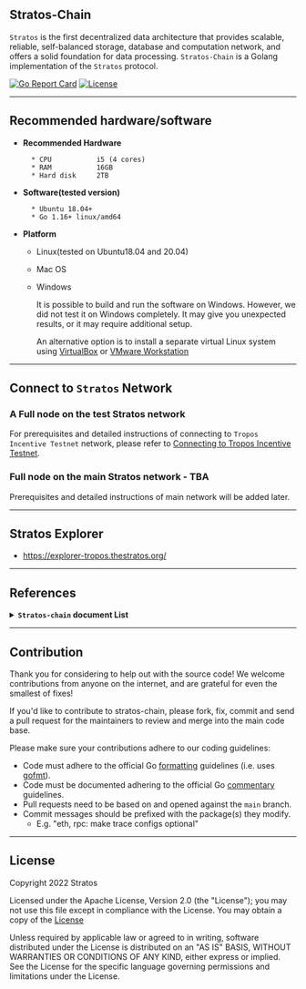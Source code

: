 ## Stratos-Chain

`Stratos` is the first decentralized data architecture that provides scalable, reliable, self-balanced storage, database and computation network, and offers a solid foundation for data processing.
`Stratos-Chain` is a Golang implementation of the `Stratos` protocol.

[![Go Report Card](https://goreportcard.com/badge/github.com/stratosnet/stratos-chain)](https://goreportcard.com/badge/github.com/stratosnet/stratos-chain)
[![License](https://img.shields.io/badge/License-Apache%202.0-blue.svg)](https://opensource.org/licenses/Apache-2.0)

--- ---

## Recommended hardware/software

- <b>Recommended Hardware</b>

        * CPU           i5 (4 cores)
        * RAM           16GB
        * Hard disk     2TB


- <b>Software(tested version)</b>

        * Ubuntu 18.04+
        * Go 1.16+ linux/amd64


- <b>Platform</b>

    * Linux(tested on Ubuntu18.04 and 20.04)
    * Mac OS
    * Windows

      It is possible to build and run the software on Windows. However, we did not test it on Windows completely.
      It may give you unexpected results, or it may require additional setup.

      An alternative option is to install a separate virtual Linux system using [VirtualBox](https://www.virtualbox.org/wiki/Downloads) or [VMware Workstation](https://www.vmware.com/ca/products/workstation-player/workstation-player-evaluation.html)

--- ---

## Connect to `Stratos` Network

### A Full node on the test Stratos network
For prerequisites and detailed instructions of connecting to `Tropos Incentive Testnet` network, please refer to [Connecting to Tropos Incentive Testnet](https://github.com/stratosnet/sds/wiki/Tropos-Incentive-Testnet).

### Full node on the main Stratos network - TBA
Prerequisites and detailed instructions of main network will be added later.

--- ---

## Stratos Explorer

* https://explorer-tropos.thestratos.org/

---

## References

<details>
    <summary><b><code>Stratos-chain</code> document List</b></summary>

<br>

* [Tropos Incentive Testnet](https://github.com/stratosnet/sds/wiki/Tropos-Incentive-Testnet)
 
* ['stchaind' Commands(part1)](https://github.com/stratosnet/stratos-chain/wiki/Stratos-Chain-%60stchaind%60-Commands(part1))

* [stchaind' Commands(part2)](https://github.com/stratosnet/stratos-chain/wiki/Stratos-Chain-%60stchaind%60-Commands(part2))

* [gRPC Queries](https://github.com/stratosnet/stratos-chain/wiki/Stratos-Chain-gRPC-Queries)

* [REST APIs](https://github.com/stratosnet/stratos-chain/wiki/Stratos-Chain-REST-APIs)

* [How to become a validator](https://github.com/stratosnet/stratos-chain/wiki/How-to-Become-a-Validator)

</details>

--- ---

## Contribution

Thank you for considering to help out with the source code! We welcome contributions
from anyone on the internet, and are grateful for even the smallest of fixes!

If you'd like to contribute to stratos-chain, please fork, fix, commit and send a pull request
for the maintainers to review and merge into the main code base.

Please make sure your contributions adhere to our coding guidelines:

* Code must adhere to the official Go [formatting](https://golang.org/doc/effective_go.html#formatting)
  guidelines (i.e. uses [gofmt](https://golang.org/cmd/gofmt/)).
* Code must be documented adhering to the official Go [commentary](https://golang.org/doc/effective_go.html#commentary)
  guidelines.
* Pull requests need to be based on and opened against the `main` branch.
* Commit messages should be prefixed with the package(s) they modify.
  * E.g. "eth, rpc: make trace configs optional"

--- ---

## License

Copyright 2022 Stratos

Licensed under the Apache License, Version 2.0 (the "License");
you may not use this file except in compliance with the License.
You may obtain a copy of the [License](http://www.apache.org/licenses/LICENSE-2.0)

Unless required by applicable law or agreed to in writing, software
distributed under the License is distributed on an "AS IS" BASIS,
WITHOUT WARRANTIES OR CONDITIONS OF ANY KIND, either express or implied.
See the License for the specific language governing permissions and
limitations under the License.
